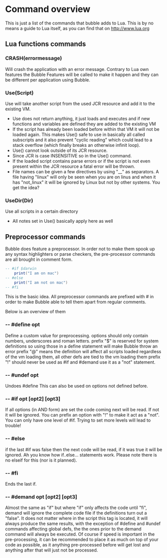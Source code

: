 # Command overview

This is just a list of the commands that bubble adds to Lua.
This is by no means a guide to Lua itself, as you can find that on
http://www.lua.org

## Lua functions commands


### CRASH(errormessage)

Will crash the application with an error message.
Contrary to Lua own features the Bubble Features will be called to make it happen and they can be different per application using Bubble.

### Use(Script)

Use will take another script from the used JCR resource and add it to the existing VM.
- Use does not return anything, it just loads and executes and if new functions and variables are defined they are added to the existing VM
- If the script has already been loaded before within that VM it will not be loaded again. This makes Use() safe to use in basically all called subscripts and it also prevent "cyclic reading" which could lead to a stack overflow (which finally breaks an otherwise infinit loop).
- Use() cannot look outside of its JCR resource.
- Since JCR is case INSENSITIVE so in the Use() command.
- If the loaded script contains parse errors or if the script is not even present within the JCR resource a fatal error will be thrown.
- File names can be given a few directives by using "__" as separators. A file having "linux" will only be seen when you are on linus and when it has "not_linux" it will be ignored by Linux but not by other systems. You get the idea?


### UseDir(Dir)

Use all scripts in a certain directory
- All notes set in Use() basically apply here as well




## Preprocessor commands

Bubble does feature a preprocessor.
In order not to make them spook up any syntax highlighters or parse checkers, the pre-processor commands are all brought in comment form.

~~~Lua
-- #if $darwin
	print("I am on mac")
-- #else
	print("I am not on mac")
-- #fi
~~~
This is the basic idea. All preprocessor commands are prefixed with # in order to make Bubble able to tell them apart from regular comments.

Below is an overview of them

### -- #define opt

Define a custom value for preprocessing.
options should only contain numbers, underscores and roman letters.
prefix "$" is reserved for system definitions so using those in a define statement will make Bubble throw an error
prefix "@" means the definition will affect all scripts loaded regardless of the vm loading them, all other defs are tied to the vm loading them
prefix "!" should never be used as #if and #demand use it as a "not" statement.

### -- #undef opt

Undoes #define
This can also be used on options not defined before.

### -- #if opt [opt2] [opt3]

If all options (in AND form) are set the code coming next will be read. If not it will be ignored. You can prefix an option with "!" to make it act as a "not".
You can only have one level of #if. Trying to set more levels will lead to trouble!

### -- #else

if the last #if was false then the next code will be read, if it was true it will be ignored. Ah you know how if..else... statements work.
Please note there is no elseif for this (nor is it planned).


### -- #fi

Ends the last if.

### -- #demand opt [opt2] [opt3]

Almost the same as "if" but where "if" only affects the code until "fi", demand will ignore the complete code file if the definitions turn out a "false".
It does not matter where in the script this tag is located, it will always produce the same results, with the exception of #define and #undef commands affecting global defs, the the ones prior to the demand command will always be executed.
Of course if speed is important in the pre-processing, it can be recommended to place it as much on top of your code as possible, as it anything pre-processed before will get lost and anything after that will just not be processed.

